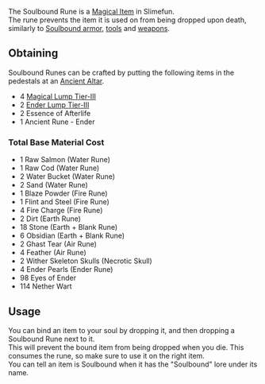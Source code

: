 The Soulbound Rune is a [Magical Item](https://github.com/Slimefun/Slimefun4/wiki/Magical-Items) in Slimefun.<br>
The rune prevents the item it is used on from being dropped upon death, similarly to [Soulbound armor](https://github.com/Slimefun/Slimefun4/wiki/Soulbound-Armor), [tools](https://github.com/Slimefun/Slimefun4/wiki/Soulbound-Tools) and [weapons](https://github.com/Slimefun/Slimefun4/wiki/Soulbound-Weapons).

## Obtaining
Soulbound Runes can be crafted by putting the following items in the pedestals at an [Ancient Altar](https://github.com/Slimefun/Slimefun4/wiki/Ancient-Altar).
* 4 [Magical Lump Tier-III](https://github.com/Slimefun/Slimefun4/wiki/Lumps)
* 2 [Ender Lump Tier-III](https://github.com/Slimefun/Slimefun4/wiki/Lumps)
* 2 Essence of Afterlife
* 1 Ancient Rune - Ender
### Total Base Material Cost 
* 1 Raw Salmon (Water Rune)
* 1 Raw Cod (Water Rune)
* 2 Water Bucket (Water Rune)
* 2 Sand (Water Rune)
* 1 Blaze Powder (Fire Rune)
* 1 Flint and Steel (Fire Rune)
* 4 Fire Charge (Fire Rune)
* 2 Dirt (Earth Rune)
* 18 Stone (Earth + Blank Rune)
* 6 Obsidian (Earth + Blank Rune)
* 2 Ghast Tear (Air Rune)
* 4 Feather (Air Rune)
* 2 Wither Skeleton Skulls (Necrotic Skull)
* 4 Ender Pearls (Ender Rune)
* 98 Eyes of Ender
* 114 Nether Wart
## Usage
You can bind an item to your soul by dropping it, and then dropping a Soulbound Rune next to it.<br>
This will prevent the bound item from being dropped when you die. This consumes the rune, so make sure to use it on the right item.<br>
You can tell an item is Soulbound when it has the "Soulbound" lore under its name.
